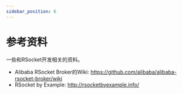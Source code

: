 ```yaml
---
sidebar_position: 6
---
```


# 参考资料

一些和RSocket开发相关的资料。

* Alibaba RSocket Broker的Wiki: https://github.com/alibaba/alibaba-rsocket-broker/wiki
* RSocket by Example: http://rsocketbyexample.info/
